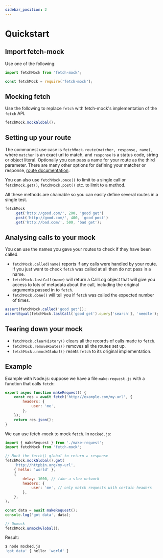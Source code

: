 ```yaml
---
sidebar_position: 2
---
```


# Quickstart

## Import fetch-mock

Use one of the following

```js
import fetchMock from 'fetch-mock';
```

```js
const fetchMock = require('fetch-mock');
```

## Mocking fetch

Use the following to replace `fetch` with fetch-mock's implementation of the `fetch` API.

```js
fetchMock.mockGlobal();
```

## Setting up your route

The commonest use case is `fetchMock.route(matcher, response, name)`, where `matcher` is an exact url to match, and `response` is a status code, string or object literal. Optionally you can pass a name for your route as the third parameter. There are many other options for defining your matcher or response, [route documentation](/fetch-mock/docs/API/route/).

You can also use `fetchMock.once()` to limit to a single call or `fetchMock.get()`, `fetchMock.post()` etc. to limit to a method.

All these methods are chainable so you can easily define several routes in a single test.

```js
fetchMock
	.get('http://good.com/', 200, 'good get')
	.post('http://good.com/', 400, 'good post')
	.get('http://bad.com/', 500, 'bad get');
```

## Analysing calls to your mock

You can use the names you gave your routes to check if they have been called.

- `fetchMock.called(name)` reports if any calls were handled by your route. If you just want to check `fetch` was called at all then do not pass in a name.
- `fetchMock.lastCall(name)` will return a CallLog object that will give you access to lots of metadata about the call, including the original arguments passed in to `fetch`.
- `fetchMock.done()` will tell you if `fetch` was called the expected number of times.

```js
assert(fetchMock.called('good get'));
assertEqual(fetchMock.lastCall('good get').query['search'], 'needle');
```

## Tearing down your mock

- `fetchMock.clearHistory()` clears all the records of calls made to `fetch`.
- `fetchMock.removeRoutes()` removes all the routes set up.
- `fetchMock.unmockGlobal()` resets `fetch` to its original implementation.

## Example

Example with Node.js: suppose we have a file `make-request.js` with a function that calls `fetch`:

```js
export async function makeRequest() {
	const res = await fetch('http://example.com/my-url', {
		headers: {
			user: 'me',
		},
	});
	return res.json();
}
```

We can use fetch-mock to mock `fetch`. In `mocked.js`:

```js
import { makeRequest } from './make-request';
import fetchMock from 'fetch-mock';

// Mock the fetch() global to return a response
fetchMock.mockGlobal().get(
	'http://httpbin.org/my-url',
	{ hello: 'world' },
	{
		delay: 1000, // fake a slow network
		headers: {
			user: 'me', // only match requests with certain headers
		},
	},
);

const data = await makeRequest();
console.log('got data', data);

// Unmock
fetchMock.unmockGlobal();
```

Result:

```bash
$ node mocked.js
'got data' { hello: 'world' }
```
